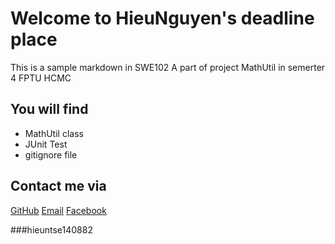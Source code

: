 # Welcome to HieuNguyen's deadline place 

This is a sample markdown in SWE102
A part of project MathUtil in semerter 4 FPTU HCMC

## You will find
* MathUtil class
* JUnit Test
* gitignore file

## Contact me via
[GitHub](https://github.com/hieu03012000)
[Email](hieu03012000@gmail.com)
[Facebook](https://fb.com)

###hieuntse140882